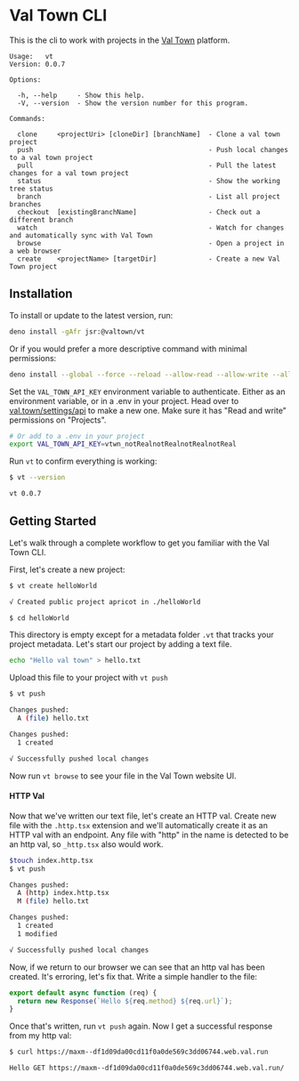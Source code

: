 # Val Town CLI

This is the cli to work with projects in the [Val Town](https://val.town)
platform.

```
Usage:   vt
Version: 0.0.7

Options:

  -h, --help     - Show this help.
  -V, --version  - Show the version number for this program.

Commands:

  clone     <projectUri> [cloneDir] [branchName]  - Clone a val town project
  push                                            - Push local changes to a val town project
  pull                                            - Pull the latest changes for a val town project
  status                                          - Show the working tree status
  branch                                          - List all project branches 
  checkout  [existingBranchName]                  - Check out a different branch
  watch                                           - Watch for changes and automatically sync with Val Town
  browse                                          - Open a project in a web browser
  create    <projectName> [targetDir]             - Create a new Val Town project
```

## Installation

To install or update to the latest version, run:

```bash
deno install -gAfr jsr:@valtown/vt
```

Or if you would prefer a more descriptive command with minimal permissions:

```bash
deno install --global --force --reload --allow-read --allow-write --allow-env --allow-net jsr:@valtown/vt
```

Set the `VAL_TOWN_API_KEY` environment variable to authenticate. Either as an
environment variable, or in a .env in your project. Head over to
[val.town/settings/api](https://www.val.town/settings/api) to make a new one.
Make sure it has "Read and write" permissions on "Projects".

```bash
# Or add to a .env in your project
export VAL_TOWN_API_KEY=vtwn_notRealnotRealnotRealnotReal
```

Run `vt` to confirm everything is working:

```bash
$ vt --version

vt 0.0.7
```

## Getting Started

Let's walk through a complete workflow to get you familiar with the Val Town
CLI.

First, let's create a new project:

```bash
$ vt create helloWorld

√ Created public project apricot in ./helloWorld

$ cd helloWorld
```

This directory is empty except for a metadata folder `.vt` that tracks your
project metadata. Let's start our project by adding a text file.

```bash
echo "Hello val town" > hello.txt
```

Upload this file to your project with `vt push`

```bash
$ vt push

Changes pushed:
  A (file) hello.txt

Changes pushed:
  1 created

√ Successfully pushed local changes
```

Now run `vt browse` to see your file in the Val Town website UI.

#### HTTP Val

Now that we've written our text file, let's create an HTTP val. Create new file
with the `.http.tsx` extension and we'll automatically create it as an HTTP val
with an endpoint. Any file with "http" in the name is detected to be an http
val, so `_http.tsx` also would work.

```bash
$touch index.http.tsx
$ vt push

Changes pushed:
  A (http) index.http.tsx
  M (file) hello.txt

Changes pushed:
  1 created
  1 modified

√ Successfully pushed local changes
```

Now, if we return to our browser we can see that an http val has been created.
It's erroring, let's fix that. Write a simple handler to the file:

```ts
export default async function (req) {
  return new Response(`Hello ${req.method} ${req.url}`);
}
```

Once that's written, run `vt push` again. Now I get a successful response from
my http val:

```bash
$ curl https://maxm--df1d09da00cd11f0a0de569c3dd06744.web.val.run

Hello GET https://maxm--df1d09da00cd11f0a0de569c3dd06744.web.val.run/
```
